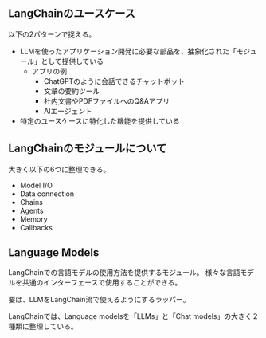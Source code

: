 ## LangChainのユースケース

以下の2パターンで捉える。

- LLMを使ったアプリケーション開発に必要な部品を、抽象化された「モジュール」として提供している
    - アプリの例
        - ChatGPTのように会話できるチャットボット
        - 文章の要約ツール
        - 社内文書やPDFファイルへのQ&Aアプリ
        - AIエージェント
- 特定のユースケースに特化した機能を提供している

## LangChainのモジュールについて

大きく以下の6つに整理できる。

- Model I/O
- Data connection
- Chains
- Agents
- Memory
- Callbacks

## Language Models

LangChainでの言語モデルの使用方法を提供するモジュール。
様々な言語モデルを共通のインターフェースで使用することができる。

要は、LLMをLangChain流で使えるようにするラッパー。

LangChainでは、Language modelsを「LLMs」と「Chat models」の大きく２種類に整理している。
